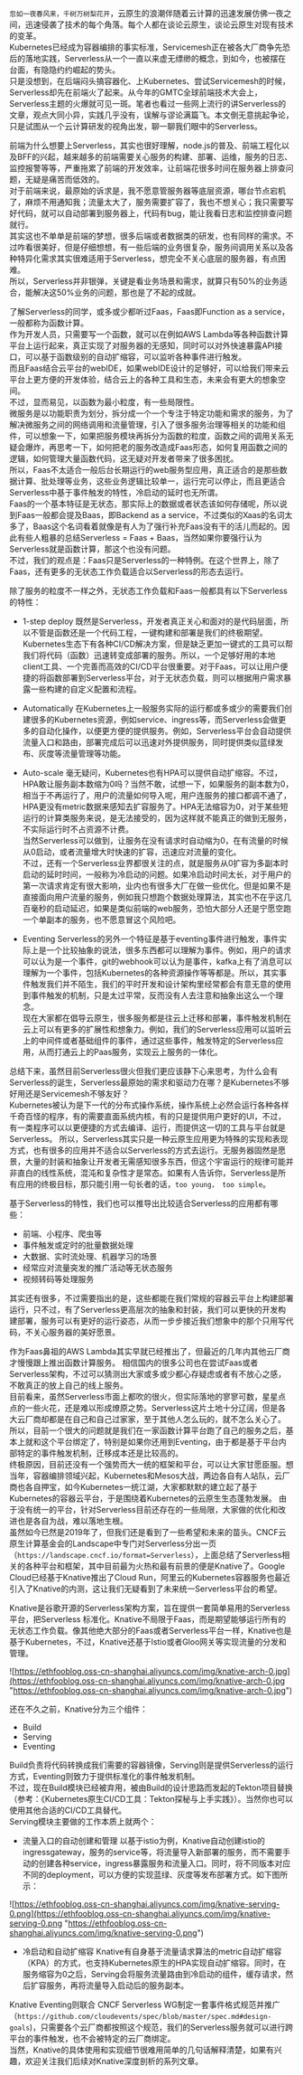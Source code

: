 `忽如一夜春风来，千树万树梨花开`，云原生的浪潮伴随着云计算的迅速发展仿佛一夜之间，迅速侵袭了技术的每个角落。每个人都在谈论云原生，谈论云原生对现有技术的变革。  
Kubernetes已经成为容器编排的事实标准，Servicemesh正在被各大厂商争先恐后的落地实践，Serverless从一个一直以来虚无缥缈的概念，到如今，也被摆在台面，有隐隐约约崛起的势头。  
只是没想到，在后端闷头搞容器化、上Kubernetes、尝试Servicemesh的时候，Serverless却先在前端火了起来。从今年的GMTC全球前端技术大会上，Serverless主题的火爆就可见一斑。笔者也看过一些网上流行的讲Serverless的文章，观点大同小异，实践几乎没有，误解与谬论满篇飞。本文倒无意挑起争论，只是试图从一个云计算研发的视角出发，聊一聊我们眼中的Serverless。

前端为什么想要上Serverless，其实也很好理解，node.js的普及、前端工程化以及BFF的兴起，越来越多的前端需要关心服务的构建、部署、运维，服务的日志、监控报警等等，严重拖累了前端的开发效率，让前端花很多时间在服务器上排查问题，无疑是痛苦而低效的。  
对于前端来说，最原始的诉求是，我不愿意管服务器等底层资源，哪台节点宕机了，麻烦不用通知我；流量太大了，服务需要扩容了，我也不想关心；我只需要写好代码，就可以自动部署到服务器上，代码有bug，能让我看日志和监控排查问题就行。  
其实这也不单单是前端的梦想，很多后端或者数据类的研发，也有同样的需求。不过咋看很美好，但是仔细想想，有一些后端的业务很复杂，服务间调用关系以及各种特异化需求其实很难适用于Serverless，想完全不关心底层的服务器，有点困难。  
所以，Serverless并非银弹，关键是看业务场景和需求，就算只有50%的业务适合，能解决这50%业务的问题，那也是了不起的成就。

了解Serverless的同学，或多或少都听过Faas，Faas即Function as a service，一般都称为函数计算。  
作为开发人员，只需要写一个函数，就可以在例如AWS Lambda等各种函数计算平台上运行起来，真正实现了对服务器的无感知，同时可以对外快速暴露API接口，可以基于函数级别的自动扩缩容，可以监听各种事件进行触发。  
而且Faas结合云平台的webIDE，如果webIDE设计的足够好，可以给我们带来云平台上更方便的开发体验，结合云上的各种工具和生态，未来会有更大的想象空间。  
不过，显而易见，以函数为最小粒度，有一些局限性。  
微服务是以功能职责为划分，拆分成一个一个专注于特定功能和需求的服务，为了解决微服务之间的网络调用和流量管理，引入了很多服务治理等相关的功能和组件，可以想象一下，如果把服务模块再拆分为函数的粒度，函数之间的调用关系无疑会爆炸，再思考一下，如何把老的服务改造成Faas形态，如何复用函数之间的逻辑，如何管理大量函数代码，这无疑对开发者带来了很多困扰。  
所以，Faas不太适合一般后台长期运行的web服务型应用，真正适合的是那些数据计算、批处理等业务，这些业务逻辑比较单一，运行完可以停止，而且更适合Serverless中基于事件触发的特性，冷启动的延时也无所谓。  
Faas的一个基本特征是无状态，那实际上的数据或者状态该如何存储呢，所以说到Faas一般都会提及Baas，即Backend as a service，不过类似的Xaas的名词太多了，Baas这个名词看着就像是有人为了强行补充Faas没有干的活儿而起的。因此有些人粗暴的总结Serverless = Faas + Baas，当然如果你要强行认为Serverless就是函数计算，那这个也没有问题。  
不过，我们的观点是：Faas只是Serverless的一种特例。在这个世界上，除了Faas，还有更多的无状态工作负载适合以Serverless的形态去运行。

除了服务的粒度不一样之外，无状态工作负载和Faas一般都具有以下Serverless的特性：

-   1-step deploy 既然是Serverless，开发者真正关心和面对的是代码层面，所以不管是函数还是一个代码工程，一键构建和部署是我们的终极期望。 Kubernetes生态下有各种CI/CD解决方案，但是缺乏更加一键式的工具可以帮我们将代码（函数）迅速转变成部署的服务。所以，一个足够好用的本地client工具、一个完善而高效的CI/CD平台很重要。对于Faas，可以让用户便捷的将函数部署到Serverless平台，对于无状态负载，则可以根据用户需求暴露一些构建的自定义配置和流程。
    
-   Automatically 在Kubernetes上一般服务实际的运行都或多或少的需要我们创建很多的Kubernetes资源，例如service、ingress等，而Serverless会做更多的自动化操作，以便更方便的提供服务。例如，Serverless平台会自动提供流量入口和路由，部署完成后可以迅速对外提供服务，同时提供类似蓝绿发布、灰度等流量管理等功能。
    
-   Auto-scale 毫无疑问，Kubernetes也有HPA可以提供自动扩缩容。不过，HPA敢让服务副本数缩为0吗？当然不敢，试想一下，如果服务的副本数为0，相当于不再运行了，用户的流量如何导入呢，用户连服务的接口都调不通了，HPA更没有metric数据来感知去扩容服务了。HPA无法缩容为0，对于某些短运行的计算类服务来说，是无法接受的，因为这样就不能真正的做到无服务，不实际运行时不占资源不计费。  
    当然Serverless可以做到，让服务在没有请求时自动缩为0，在有流量的时候从0启动，或者流量增大时快速的扩容，迅速应对流量的变化。  
    不过，还有一个Serverless业界都很关注的点，就是服务从0扩容为多副本时启动的延时时间，一般称为冷启动的问题。如果冷启动时间太长，对于用户的第一次请求肯定有很大影响，业内也有很多大厂在做一些优化。但是如果不是直接面向用户流量的服务，例如我只想跑个数据处理算法，其实也不在乎这几百毫秒的启动延迟，如果是类似前端的web服务，恐怕大部分人还是宁愿空跑一个单副本的服务，也不愿意冒这个风险吧。
    
-   Eventing Serverless的另外一个特征是基于eventing事件进行触发，事件实际上是一个比较抽象的说法，很多东西都可以理解为事件。例如，用户的请求可以认为是一个事件，git的webhook可以认为是事件，kafka上有了消息可以理解为一个事件，包括Kubernetes的各种资源操作等等都是。所以，其实事件触发我们并不陌生，我们的平时开发和设计架构里经常都会有意无意的使用到事件触发的机制，只是太过平常，反而没有人去注意和抽象出这么一个理念。  
    现在大家都在倡导云原生，很多服务都是往云上迁移和部署，事件触发机制在云上可以有更多的扩展性和想象力。例如，我们的Serverless应用可以监听云上的中间件或者基础组件的事件，通过这些事件，触发特定的Serverless应用，从而打通云上的Paas服务，实现云上服务的一体化。
    

总结下来，虽然目前Serverless很火但我们更应该静下心来思考，为什么会有Serverless的诞生，Serverless最原始的需求和驱动力在哪？是Kubernetes不够好用还是Servicemesh不够友好？  
Kubernetes被认为是下一代的分布式操作系统，操作系统上必然会运行各种各样千奇百怪的程序，有的需要直面系统内核，有的只是提供用户更好的UI，不过，有一类程序可以以更便捷的方式去编译、运行，而提供这一切的工具与平台就是Serverless。 所以，Serverless其实只是一种云原生应用更为特殊的实现和表现方式，也有很多的应用并不适合以Serverless的方式去运行。无服务器固然是愿景，大量的封装和抽象让开发者无需感知很多东西，但这个宇宙运行的规律可能并非直白的线性系统，混沌和复杂性才是常态。如果有人告诉你，Serverless是所有应用的终极目标，那只能引用一句长者的话，`too young， too simple`。

基于Serverless的特性，我们也可以推导出比较适合Serverless的应用都有哪些：

-   前端、小程序、爬虫等
-   事件触发或定时的批量数据处理
-   ⼤数据、实时流处理、机器学习的场景
-   经常应对流量突发的推广活动等⽆状态服务
-   视频转码等处理服务

其实还有很多，不过需要指出的是，这些都能在我们常规的容器云平台上构建部署运行，只不过，有了Serverless更高层次的抽象和封装，我们可以更快的开发构建部署，服务可以有更好的运行姿态，从而一步步接近我们想象中的那个只用写代码，不关心服务器的美好愿景。

作为Faas鼻祖的AWS Lambda其实早就已经推出了，但最近的几年内其他云厂商才慢慢跟上推出函数计算服务。 相信国内的很多公司也在尝试Faas或者Serverless架构，不过可以猜测出大家或多或少都心存疑虑或者有不放心之感，不敢真正的放上自己的线上服务。  
目前看来，虽然Serverless市面上都吹的很火，但实际落地的寥寥可数，星星点点的一些火花，还是难以形成燎原之势。Serverless这片土地十分辽阔，但是各大云厂商却都是在自己和自己过家家，至于其他人怎么玩的，就不怎么关心了。  
所以，目前一个很大的问题就是我们在一家函数计算平台跑了自己的服务之后，基本上就和这个平台绑定了，特别是如果你还用到Eventing，由于都是基于平台内部特定的事件触发机制，迁移成本还是比较高的。  
终极原因，目前还没有一个强势而大一统的框架和平台，可以让大家甘愿臣服。想当年，容器编排领域兴起，Kubernetes和Mesos大战，两边各自有人站队，云厂商也各自押宝，如今Kubernetes一统江湖，大家都默默的建立起了基于Kubernetes的容器云平台，于是围绕着Kubernetes的云原生生态蓬勃发展。 由于没有统一的平台，针对Serverless目前还存在的一些局限，大家做的优化和改进也是各自为战，难以落地生根。  
虽然如今已然是2019年了，但我们还是看到了一些希望和未来的苗头。CNCF云原生计算基金会的Landscape中专门对Serverless分出一页（`https://landscape.cncf.io/format=Serverless`），上面总结了Serverless相关的各种平台和框架，其中目前最为火热和最有前景的便是Knative了。Google Cloud已经基于Knative推出了Cloud Run，阿里云的Kubernetes容器服务也最近引入了Knative的内测，这让我们无疑看到了未来统一Serverless平台的希望。

Knative是谷歌开源的Serverless架构方案，旨在提供一套简单易用的Serverless平台，把Serverless 标准化。Knative不局限于Faas，而是期望能够运行所有的无状态工作负载。像其他绝大部分的Faas或者Serverless平台一样，Knative也是基于Kubernetes，不过，Knative还基于Istio或者Gloo网关等实现流量的分发和管理。

![https://ethfooblog.oss-cn-shanghai.aliyuncs.com/img/knative-arch-0.jpg](https://ethfooblog.oss-cn-shanghai.aliyuncs.com/img/knative-arch-0.jpg "https://ethfooblog.oss-cn-shanghai.aliyuncs.com/img/knative-arch-0.jpg")

还在不久之前，Knative分为三个组件：

-   Build
-   Serving
-   Eventing

Build负责将代码转换成我们需要的容器镜像，Serving则是提供Serverless的运行方式，Eventing则致力于提供标准化的事件触发机制。  
不过，现在Build模块已经被弃用，被由Build的设计思路而发起的Tekton项目替换（参考：《Kubernetes原生CI/CD工具：Tekton探秘与上手实践》）。当然你也可以使用其他合适的CI/CD工具替代。  
Serving模块主要做的工作本质上就两个：

-   流量入口的自动创建和管理 以基于istio为例，Knative自动创建istio的ingressgateway，服务的service等，将流量导入新部署的服务，而不需要手动的创建各种service，ingress暴露服务和流量入口。同时，将不同版本对应不同的deployment，可以方便的实现蓝绿、灰度等发布部署方式。如下图所示：

![https://ethfooblog.oss-cn-shanghai.aliyuncs.com/img/knative-serving-0.png](https://ethfooblog.oss-cn-shanghai.aliyuncs.com/img/knative-serving-0.png "https://ethfooblog.oss-cn-shanghai.aliyuncs.com/img/knative-serving-0.png")

-   冷启动和自动扩缩容 Knative有自身基于流量请求算法的metric自动扩缩容（KPA）的方式，也支持Kubernetes原生的HPA实现自动扩缩容。同时，在服务缩容为0之后，Serving会将服务流量路由到冷启动的组件，缓存请求，然后扩容服务，再将流量导入启动后的服务副本。

Knative Eventing则联合 CNCF Serverless WG制定一套事件格式规范并推广（`https://github.com/cloudevents/spec/blob/master/spec.md#design-goals`)，只需要各个云厂商都按照这个规范，我们的Serverless服务就可以进行跨平台的事件触发，也不会被特定的云厂商绑定。  
当然，Knative的具体使用和实现细节很难用简单的几句话解释清楚，如果有兴趣，欢迎关注我们后续对Knative深度剖析的系列文章。